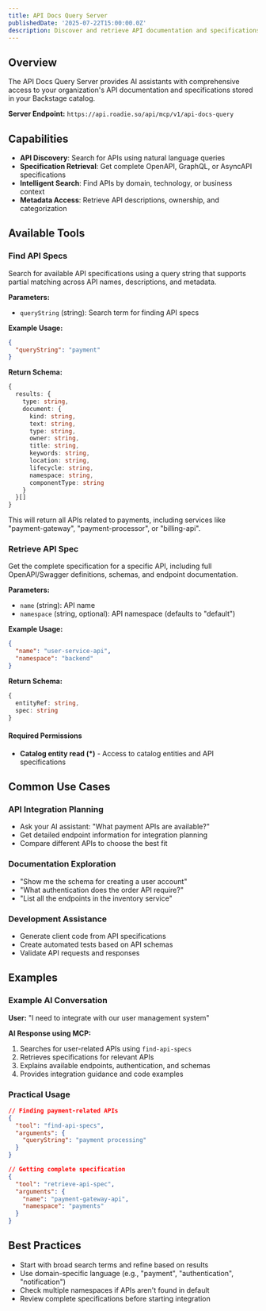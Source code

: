 ```yaml
---
title: API Docs Query Server
publishedDate: '2025-07-22T15:00:00.0Z'
description: Discover and retrieve API documentation and specifications from your catalog
---
```


## Overview

The API Docs Query Server provides AI assistants with comprehensive access to your organization's API documentation and specifications stored in your Backstage catalog.

**Server Endpoint:** `https://api.roadie.so/api/mcp/v1/api-docs-query`

## Capabilities

- **API Discovery**: Search for APIs using natural language queries
- **Specification Retrieval**: Get complete OpenAPI, GraphQL, or AsyncAPI specifications
- **Intelligent Search**: Find APIs by domain, technology, or business context
- **Metadata Access**: Retrieve API descriptions, ownership, and categorization

## Available Tools

### Find API Specs

Search for available API specifications using a query string that supports partial matching across API names, descriptions, and metadata.

**Parameters:**
- `queryString` (string): Search term for finding API specs

**Example Usage:**
```json
{
  "queryString": "payment"
}
```

**Return Schema:**
```typescript
{
  results: {
    type: string,
    document: {
      kind: string,
      text: string,
      type: string,
      owner: string,
      title: string,
      keywords: string,
      location: string,
      lifecycle: string,
      namespace: string,
      componentType: string
    }
  }[]
}
```

This will return all APIs related to payments, including services like "payment-gateway", "payment-processor", or "billing-api".

### Retrieve API Spec

Get the complete specification for a specific API, including full OpenAPI/Swagger definitions, schemas, and endpoint documentation.

**Parameters:**
- `name` (string): API name
- `namespace` (string, optional): API namespace (defaults to "default")

**Example Usage:**
```json
{
  "name": "user-service-api",
  "namespace": "backend"
}
```

**Return Schema:**
```typescript
{
  entityRef: string,
  spec: string
}
```

#### Required Permissions

- **Catalog entity read (*)** - Access to catalog entities and API specifications

## Common Use Cases

### API Integration Planning
- Ask your AI assistant: "What payment APIs are available?"
- Get detailed endpoint information for integration planning
- Compare different APIs to choose the best fit

### Documentation Exploration
- "Show me the schema for creating a user account"
- "What authentication does the order API require?"
- "List all the endpoints in the inventory service"

### Development Assistance
- Generate client code from API specifications
- Create automated tests based on API schemas
- Validate API requests and responses

## Examples

### Example AI Conversation

**User:** "I need to integrate with our user management system"

**AI Response using MCP:**
1. Searches for user-related APIs using `find-api-specs`
2. Retrieves specifications for relevant APIs
3. Explains available endpoints, authentication, and schemas
4. Provides integration guidance and code examples

### Practical Usage

```json
// Finding payment-related APIs
{
  "tool": "find-api-specs",
  "arguments": {
    "queryString": "payment processing"
  }
}

// Getting complete specification
{
  "tool": "retrieve-api-spec", 
  "arguments": {
    "name": "payment-gateway-api",
    "namespace": "payments"
  }
}
```

## Best Practices

- Start with broad search terms and refine based on results
- Use domain-specific language (e.g., "payment", "authentication", "notification")
- Check multiple namespaces if APIs aren't found in default
- Review complete specifications before starting integration 